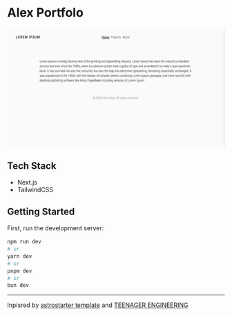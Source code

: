 # Alex Portfolo

![banner](./docs/banner.jpg)

## Tech Stack

- Next.js
- TailwindCSS

## Getting Started

First, run the development server:

```bash
npm run dev
# or
yarn dev
# or
pnpm dev
# or
bun dev
```

---

Inpisred by [astrostarter template](https://astrostarter.zank.studio/) and [TEENAGER ENGINEERING](https://teenage.engineering/)
